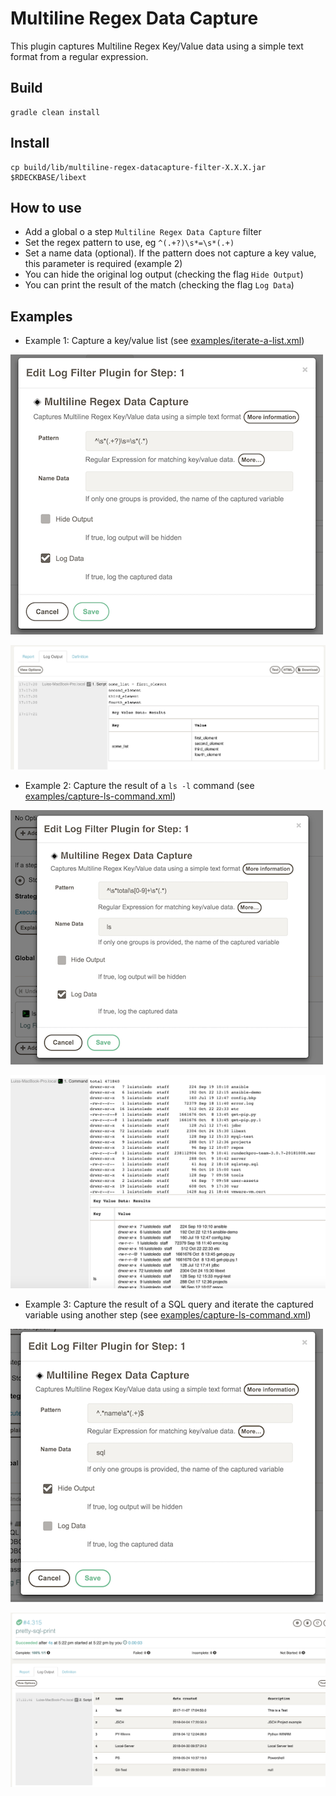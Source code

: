 # Multiline Regex Data Capture

This plugin captures Multiline Regex Key/Value data using a simple text format from a regular expression. 

## Build

```
gradle clean install
```

## Install

```
cp build/lib/multiline-regex-datacapture-filter-X.X.X.jar $RDECKBASE/libext
```

## How to use

* Add a global o a step `Multiline Regex Data Capture` filter
* Set the regex pattern to use, eg `^(.+?)\s*=\s*(.+)`
* Set a name data (optional). If the pattern does not capture a key value, this parameter is required (example 2)
* You can hide the original log output (checking the flag `Hide Output`)
* You can print the result of the match (checking the flag `Log Data`)

## Examples

* Example 1: Capture a key/value list (see [examples/iterate-a-list.xml](examples/iterate-a-list.xml))

![alt_text](examples/example1-config.png)    
                
![Example1](examples/example1-result.png)

* Example 2: Capture the result of a `ls -l` command (see [examples/capture-ls-command.xml](examples/capture-ls-command.xml))

![Example2](examples/example2-config.png)

![Example2](examples/example2-result.png)

* Example 3: Capture the result of a SQL query and iterate the captured variable using another step  (see [examples/capture-ls-command.xml](examples/pretty-sql-print.xml))

![Example3](examples/example3-config.png)

![Example3](examples/example3-result.png)


